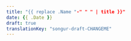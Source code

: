 ```yaml
---
title: "{{ replace .Name "-" " " | title }}"
date: {{ .Date }}
draft: true
translationKey: "songur-draft-CHANGEME"
---
```


